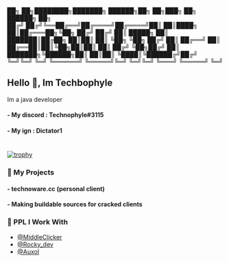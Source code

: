   ██╗    ██╗████████╗███████╗ ██████╗██╗  ██╗███╗   ██╗ ██████╗ ██╗  
 ██╔╝   ██╔╝╚══██╔══╝██╔════╝██╔════╝██║  ██║████╗  ██║██╔═══██╗╚██╗ 
██╔╝   ██╔╝    ██║   █████╗  ██║     ███████║██╔██╗ ██║██║   ██║ ╚██╗
╚██╗  ██╔╝     ██║   ██╔══╝  ██║     ██╔══██║██║╚██╗██║██║   ██║ ██╔╝
 ╚██╗██╔╝      ██║   ███████╗╚██████╗██║  ██║██║ ╚████║╚██████╔╝██╔╝ 
  ╚═╝╚═╝       ╚═╝   ╚══════╝ ╚═════╝╚═╝  ╚═╝╚═╝  ╚═══╝ ╚═════╝ ╚═╝  
                                                                     


## Hello 👋, Im Techbophyle

Im a java developer

#### - My discord : Technophyle#3115
#### - My ign : Dictator1

#



[![trophy](https://github-profile-trophy.vercel.app/?username=T3chn0phyl3&no-bg=true)](https://github.com/ryo-ma/github-profile-trophy)
### 🚀 My Projects
#### - technoware.cc (personal client)
#### - Making buildable sources for cracked clients

  
### 👻 PPL I Work With

- [@MiddleClicker](https://github.com/middleclicker)
- [@Rocky_dev](https://github.com/master7720)
- [@Auxol](https://github.com/Auxol)

  
